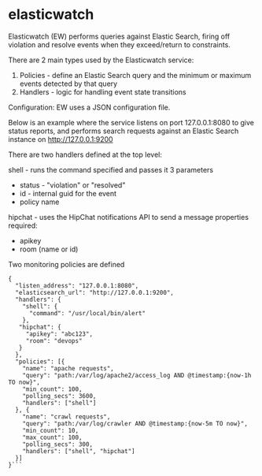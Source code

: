 elasticwatch
==
Elasticwatch (EW) performs queries against Elastic Search, firing off violation and resolve events when they exceed/return to constraints.

There are 2 main types used by the Elasticwatch service:
  1. Policies - define an Elastic Search query and the minimum or maximum events detected by that query
  2. Handlers - logic for handling event state transitions


Configuration:
  EW uses a JSON configuration file.  

  Below is an example where the service listens on port 127.0.0.1:8080 to give status reports, and performs search requests against an Elastic Search instance on http://127.0.0.1:9200

  There are two handlers defined at the top level:  

  shell - runs the command specified and passes it 3 parameters
  * status - "violation" or "resolved"
  * id - internal guid for the event
  * policy name


  hipchat - uses the HipChat notifications API to send a message
  properties required:
  * apikey
  * room (name or id)

  Two monitoring policies are defined


```
{
  "listen_address": "127.0.0.1:8080",
  "elasticsearch_url": "http://127.0.0.1:9200",
  "handlers": {
    "shell": {
      "command": "/usr/local/bin/alert"
    },
   "hipchat": {
     "apikey": "abc123",
     "room": "devops"
   }
  },
  "policies": [{
    "name": "apache requests",
    "query": "path:/var/log/apache2/access_log AND @timestamp:{now-1h TO now}",
    "min_count": 100,
    "polling_secs": 3600,
    "handlers": ["shell"]
  }, {
    "name": "crawl requests",
    "query": "path:/var/log/crawler AND @timestamp:{now-5m TO now}",
    "min_count": 10,
    "max_count": 100,
    "polling_secs": 300,
    "handlers": ["shell", "hipchat"]
  }]
}```
